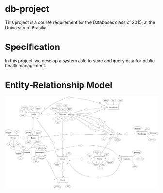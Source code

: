 # db-project
This project is a course requirement for the Databases class of 2015, at the University of Brasília.

# Specification
In this project, we develop a system able to store and query data for public health management.

# Entity-Relationship Model
![](docs/entity_relationship_model.png)